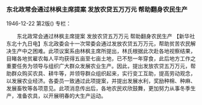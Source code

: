 ### 东北政常会通过林枫主席提案  发放农贷五万万元  帮助翻身农民生产

1946-12-22
第2版()
专栏：

　　东北政常会通过林枫主席提案
    发放农贷五万万元
    帮助翻身农民生产
    【新华社东北十九日电】东北政委会十一次常委会通过发放农贷五万万元，帮助贫苦农民解决生产中之困难。此项议案系由林枫主席所提出，林氏根据此次赴各地视察结果，目睹各地贫雇农每人平均获得五亩至七亩土地，已不愁一年穿食，此后地方工作之重要任务为领导与组织广大群众发展农业生产。因此，提出发放农贷五万万元，帮助群众购买农具、耕牛等，并领导群众组织起来，实行变工互助，提高劳动观念，以发展农业经济。各委员一致通过此项提案，并提出发展水利，奖励种棉、种麻、发展畜牧等各项意见。此项消息传出后，各地农民欢欣鼓舞，更加努力从事冬季生产，准备农具，以开展明春的大生产运动。
